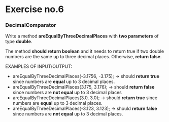 # Exercise no.6
### DecimalComparator

Write a method **areEqualByThreeDecimalPlaces** with **two parameters** of type **double**. 

The method **should return boolean** and it needs to return true if two double numbers are the same up to three decimal places. Otherwise, **return false**. 

EXAMPLES OF INPUT/OUTPUT:
- areEqualByThreeDecimalPlaces(-3.1756, -3.175); → should **return true** since numbers are **equal** up to 3 decimal places.
- areEqualByThreeDecimalPlaces(3.175, 3.176); → should **return false** since numbers are **not equal** up to 3 decimal places
- areEqualByThreeDecimalPlaces(3.0, 3.0); → should **return true** since numbers are **equal** up to 3 decimal places.
- areEqualByThreeDecimalPlaces(-3.123, 3.123); → should **return false** since numbers are **not equal** up to 3 decimal places.
